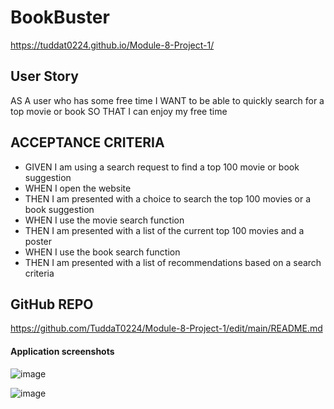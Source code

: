 # BookBuster

https://tuddat0224.github.io/Module-8-Project-1/

## User Story

AS A user who has some free time
I WANT to be able to quickly search for a top movie or book
SO THAT I can enjoy my free time


## ACCEPTANCE CRITERIA

* GIVEN I am using a search request to find a top 100 movie or book suggestion
* WHEN I open the website
* THEN I am presented with a choice to search the top 100 movies or a book suggestion
* WHEN I use the movie search function
* THEN I am presented with a list of the current top 100 movies and a poster
* WHEN I use the book search function
* THEN I am presented with a list of recommendations based on a search criteria


## GitHub REPO 

https://github.com/TuddaT0224/Module-8-Project-1/edit/main/README.md


#### Application screenshots

![image](https://user-images.githubusercontent.com/121210332/228090953-2bf8d96e-3e23-43ed-9b53-ad37cf00febf.png)

![image](https://user-images.githubusercontent.com/121210332/228090983-8b8ad5fd-c3ae-45d0-a980-fa4f3c03f4ca.png)
